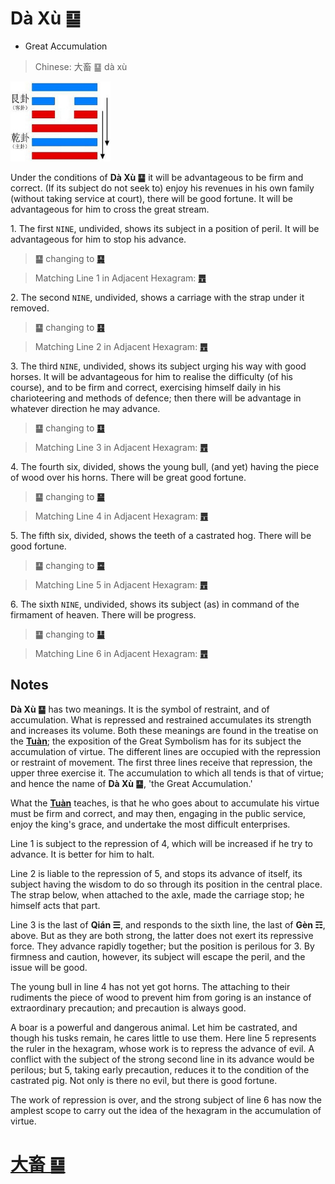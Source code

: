 # Dà Xù ䷙

* Great Accumulation

> Chinese: 大畜 ䷙ dà xù

<a id="p-112"/>

<img src="shapes/26.10.jpg" width="160" alt="大畜">

Under the conditions of **Dà Xù ䷙** it will be advantageous to be firm and correct. (If its subject do not seek to) enjoy his revenues in his own family (without taking service at court), there will be good fortune. It will be advantageous for him to cross the great stream.

1.<a name="26.1"></a> The first `NINE`, undivided, shows its subject in a position of peril. It will be advantageous for him to stop his advance.

> **䷙** changing to [**䷑**](e89b8agu.md)

> Matching Line 1 in Adjacent Hexagram: [**䷘**](e697a0e5a684wuwang.md#25.1)

2.<a name="26.2"></a> The second `NINE`, undivided, shows a carriage with the strap under it removed.

> **䷙** changing to [**䷕**](e8b4b2bi.md)

> Matching Line 2 in Adjacent Hexagram: [**䷘**](e697a0e5a684wuwang.md#25.2)

3.<a name="26.3"></a> The third `NINE`, undivided, shows its subject urging his way with good horses. It will be advantageous for him to realise the difficulty (of his course), and to be firm and correct, exercising himself daily in his charioteering and methods of defence; then there will be advantage in whatever direction he may advance.

> **䷙** changing to [**䷨**](e68d9fsun.md)

> Matching Line 3 in Adjacent Hexagram: [**䷘**](e697a0e5a684wuwang.md#25.3)

<a id="p-113"/>

4.<a name="26.4"></a> The fourth six, divided, shows the young bull, (and yet) having the piece of wood over his horns. There will be great good fortune.

> **䷙** changing to [**䷍**](e5a4a7e69c89dayou.md)

> Matching Line 4 in Adjacent Hexagram: [**䷘**](e697a0e5a684wuwang.md#25.4)

5.<a name="26.5"></a> The fifth six, divided, shows the teeth of a castrated hog. There will be good fortune.

> **䷙** changing to [**䷈**](e5b08fe7959cxiaoxu.md)

> Matching Line 5 in Adjacent Hexagram: [**䷘**](e697a0e5a684wuwang.md#25.5)

6.<a name="26.6"></a> The sixth `NINE`, undivided, shows its subject (as) in command of the firmament of heaven. There will be progress.

> **䷙** changing to [**䷊**](e6b3b0tai.md)

> Matching Line 6 in Adjacent Hexagram: [**䷘**](e697a0e5a684wuwang.md#25.6)

## Notes

**Dà Xù ䷙** has two meanings. It is the symbol of restraint, and of accumulation. What is repressed and restrained accumulates its strength and increases its volume. Both these meanings are found in the treatise on the [**Tuàn**](https://en.wikipedia.org/wiki/Ten_Wings); the exposition of the Great Symbolism has for its subject the accumulation of virtue. The different lines are occupied with the repression or restraint of movement. The first three lines receive that repression, the upper three exercise it. The accumulation to which all tends is that of virtue; and hence the name of **Dà Xù ䷙**, 'the Great Accumulation.'

What the [**Tuàn**](https://en.wikipedia.org/wiki/Ten_Wings) teaches, is that he who goes about to accumulate his virtue must be firm and correct, and may then, engaging in the public service, enjoy the king's grace, and undertake the most difficult enterprises.

Line 1 is subject to the repression of 4, which will be increased if he try to advance. It is better for him to halt.

Line 2 is liable to the repression of 5, and stops its advance of itself, its subject having the wisdom to do so through its position in the central place. The strap below, when attached to the axle, made the carriage stop; he himself acts that part.

Line 3 is the last of **Qián ☰**, and responds to the sixth line, the last of **Gèn ☶**, above. But as they are both strong, the latter does not exert its repressive force. They advance rapidly together; but the position is perilous for 3. By firmness and caution, however, its subject will escape the peril, and the issue will be good.

The young bull in line 4 has not yet got horns. The attaching to their rudiments the piece of wood to prevent him from goring is an instance of extraordinary precaution; and precaution is always good.

A boar is a powerful and dangerous animal. Let him be castrated, and though his tusks remain, he cares little to use them. Here line 5 represents the ruler in the hexagram, whose work is to repress the advance of evil. A conflict with the subject of the strong second line in its advance would be perilous; but 5, taking early precaution, reduces it to the condition of the castrated pig. Not only is there no evil, but there is good fortune.

The work of repression is over, and the strong subject of line 6 has now the amplest scope to carry out the idea of the hexagram in the accumulation of virtue.

# [大畜 ䷙](e5a4a7e89384daxu_cn.md)
